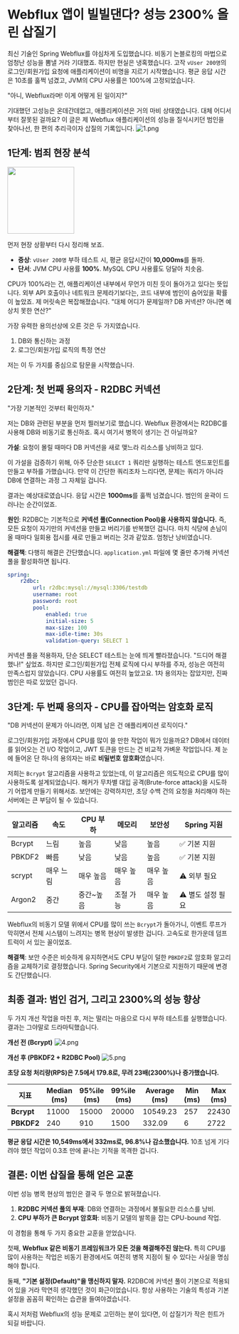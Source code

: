 # Webflux 앱이 빌빌댄다? 성능 2300% 올린 삽질기

최신 기술인 Spring Webflux를 야심차게 도입했습니다. 비동기 논블로킹의 마법으로 엄청난 성능을 뽐낼 거라 기대했죠. 하지만 현실은 냉혹했습니다. 고작 `vUser 200명`의 로그인/회원가입 요청에 애플리케이션이 비명을 지르기 시작했습니다. 평균 응답 시간은 10초를 훌쩍 넘겼고, JVM의 CPU 사용률은 100%에 고정되었습니다.

"아니, Webflux라며! 이게 어떻게 된 일이지?"

기대했던 고성능은 온데간데없고, 애플리케이션은 거의 마비 상태였습니다. 대체 어디서부터 잘못된 걸까요? 이 글은 제 Webflux 애플리케이션의 성능을 질식시키던 범인을 찾아나선, 한 편의 추리극이자 삽질의 기록입니다.
![1.png](/2025-09-27-spring-webflux-performance/4.png)

## 1단계: 범죄 현장 분석

<img src="/2025-09-27-spring-webflux-performance/4.png" width="150px"/>

먼저 현장 상황부터 다시 정리해 보죠.

-   **증상**: `vUser 200명` 부하 테스트 시, 평균 응답시간이 **10,000ms**를 돌파.
-   **단서**: JVM CPU 사용률 **100%**. MySQL CPU 사용률도 덩달아 치솟음.

CPU가 100%라는 건, 애플리케이션 내부에서 무언가 미친 듯이 돌아가고 있다는 뜻입니다. 외부 API 호출이나 네트워크 문제라기보다는, 코드 내부에 범인이 숨어있을 확률이 높았죠. 제 머릿속은 복잡해졌습니다. "대체 어디가 문제일까? DB 커넥션? 아니면 예상치 못한 연산?"

가장 유력한 용의선상에 오른 것은 두 가지였습니다.

1.  DB와 통신하는 과정
2.  로그인/회원가입 로직의 특정 연산

저는 이 두 가지를 중심으로 탐문을 시작했습니다.

## 2단계: 첫 번째 용의자 - R2DBC 커넥션

"가장 기본적인 것부터 확인하자."

저는 DB와 관련된 부분을 먼저 찔러보기로 했습니다. Webflux 환경에서는 R2DBC를 사용해 DB와 비동기로 통신하죠. 혹시 여기서 병목이 생기는 건 아닐까요?

**가설**: 요청이 몰릴 때마다 DB 커넥션을 새로 맺느라 리소스를 낭비하고 있다.

이 가설을 검증하기 위해, 아주 단순한 `SELECT 1` 쿼리만 실행하는 테스트 엔드포인트를 만들고 부하를 가했습니다. 만약 이 간단한 쿼리조차 느리다면, 문제는 쿼리가 아니라 DB에 연결하는 과정 그 자체일 겁니다.

결과는 예상대로였습니다. 응답 시간은 **1000ms**를 훌쩍 넘겼습니다. 범인의 윤곽이 드러나는 순간이었죠.

**원인**: R2DBC는 기본적으로 **커넥션 풀(Connection Pool)을 사용하지 않습니다.** 즉, 모든 요청이 자기만의 커넥션을 만들고 버리기를 반복했던 겁니다. 마치 식당에 손님이 올 때마다 일회용 접시를 새로 만들고 버리는 것과 같았죠. 엄청난 낭비였습니다.

**해결책**: 다행히 해결은 간단했습니다. `application.yml` 파일에 몇 줄만 추가해 커넥션 풀을 활성화하면 됩니다.

```yaml
spring:
    r2dbc:
        url: r2dbc:mysql://mysql:3306/testdb
        username: root
        password: root
        pool:
            enabled: true
            initial-size: 5
            max-size: 100
            max-idle-time: 30s
            validation-query: SELECT 1
```

커넥션 풀을 적용하자, 단순 SELECT 테스트는 눈에 띄게 빨라졌습니다. "드디어 해결했나!" 싶었죠. 하지만 로그인/회원가입 전체 로직에 다시 부하를 주자, 성능은 여전히 만족스럽지 않았습니다. CPU 사용률도 여전히 높았고요. 1차 용의자는 잡았지만, 진짜 범인은 따로 있었던 겁니다.

## 3단계: 두 번째 용의자 - CPU를 잡아먹는 암호화 로직

"DB 커넥션이 문제가 아니라면, 이제 남은 건 애플리케이션 로직이다."

로그인/회원가입 과정에서 CPU를 많이 쓸 만한 작업이 뭐가 있을까요? DB에서 데이터를 읽어오는 건 I/O 작업이고, JWT 토큰을 만드는 건 비교적 가벼운 작업입니다. 제 눈에 들어온 단 하나의 용의자는 바로 **비밀번호 암호화**였습니다.

저희는 `Bcrypt` 알고리즘을 사용하고 있었는데, 이 알고리즘은 의도적으로 CPU를 많이 사용하도록 설계되었습니다. 해커가 무차별 대입 공격(Brute-force attack)을 시도하기 어렵게 만들기 위해서죠. 보안에는 강력하지만, 초당 수백 건의 요청을 처리해야 하는 서버에는 큰 부담이 될 수 있습니다.

| 알고리즘 | 속도      | CPU 부하  | 메모리    | 보안성    | Spring 지원       |
| -------- | --------- | --------- | --------- | --------- | ----------------- |
| Bcrypt   | 느림      | 높음      | 낮음      | 높음      | ✅ 기본 지원      |
| PBKDF2   | 빠름      | 낮음      | 낮음      | 높음      | ✅ 기본 지원      |
| scrypt   | 매우 느림 | 매우 높음 | 매우 높음 | 매우 높음 | ⚠️ 외부 필요      |
| Argon2   | 중간      | 중간~높음 | 조절 가능 | 매우 높음 | ⚠️ 별도 설정 필요 |

Webflux의 비동기 모델 위에서 CPU를 많이 쓰는 `Bcrypt`가 돌아가니, 이벤트 루프가 막히면서 전체 시스템이 느려지는 병목 현상이 발생한 겁니다. 고속도로 한가운데 덤프트럭이 서 있는 꼴이었죠.

**해결책**: 보안 수준은 비슷하게 유지하면서도 CPU 부담이 덜한 `PBKDF2`로 암호화 알고리즘을 교체하기로 결정했습니다. Spring Security에서 기본으로 지원하기 때문에 변경도 간단했습니다.

## 최종 결과: 범인 검거, 그리고 2300%의 성능 향상

두 가지 개선 작업을 마친 후, 저는 떨리는 마음으로 다시 부하 테스트를 실행했습니다. 결과는 그야말로 드라마틱했습니다.

**개선 전 (Bcrypt)**
![4.png](/2025-09-27-spring-webflux-performance/4.png)

**개선 후 (PBKDF2 + R2DBC Pool)**
![5.png](/2025-09-27-spring-webflux-performance/4.png)

**초당 요청 처리량(RPS)은 7.5에서 179.8로, 무려 23배(2300%)나 증가했습니다.**

| **지표**   | Median (ms) | 95%ile (ms) | 99%ile (ms) | Average (ms) | Min (ms) | Max (ms) |
| ---------- | ----------- | ----------- | ----------- | ------------ | -------- | -------- |
| **Bcrypt** | 11000       | 15000       | 20000       | 10549.23     | 257      | 22430    |
| **PBKDF2** | 240         | 910         | 1500        | 332.09       | 6        | 2722     |

**평균 응답 시간은 10,549ms에서 332ms로, 96.8%나 감소했습니다.** 10초 넘게 기다려야 했던 작업이 0.3초 만에 끝나는 기적을 목격한 겁니다.

## 결론: 이번 삽질을 통해 얻은 교훈

이번 성능 병목 현상의 범인은 결국 두 명으로 밝혀졌습니다.

1.  **R2DBC 커넥션 풀의 부재**: DB와 연결하는 과정에서 불필요한 리소스를 낭비.
2.  **CPU 부하가 큰 Bcrypt 암호화**: 비동기 모델의 발목을 잡는 CPU-bound 작업.

이 경험을 통해 두 가지 중요한 교훈을 얻었습니다.

첫째, **Webflux 같은 비동기 프레임워크가 모든 것을 해결해주진 않는다.** 특히 CPU를 많이 사용하는 작업은 비동기 환경에서도 여전히 병목 지점이 될 수 있다는 사실을 명심해야 합니다.

둘째, **"기본 설정(Default)"을 맹신하지 말자.** R2DBC에 커넥션 풀이 기본으로 적용되어 있을 거라 막연히 생각했던 것이 화근이었습니다. 항상 사용하는 기술의 특성과 기본 설정을 꼼꼼히 확인하는 습관을 들여야겠습니다.

혹시 저처럼 Webflux의 성능 문제로 고민하는 분이 있다면, 이 삽질기가 작은 힌트가 되길 바랍니다.

